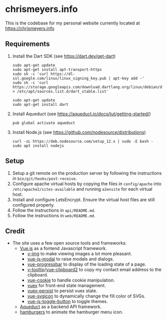 # chrismeyers.info
This is the codebase for my personal website currently located at <https://chrismeyers.info>

## Requirements
1) Install the Dart SDK (see https://dart.dev/get-dart)
    ```
    sudo apt-get update
    sudo apt-get install apt-transport-https
    sudo sh -c 'curl https://dl-ssl.google.com/linux/linux_signing_key.pub | apt-key add -'
    sudo sh -c 'curl https://storage.googleapis.com/download.dartlang.org/linux/debian/dart_stable.list > /etc/apt/sources.list.d/dart_stable.list'
    ```
    ```
    sudo apt-get update
    sudo apt-get install dart
    ```
2) Install Aqueduct (see https://aqueduct.io/docs/tut/getting-started/)
    ```
    pub global activate aqueduct
    ```
3) Install Node.js (see https://github.com/nodesource/distributions)
    ```
    curl -sL https://deb.nodesource.com/setup_12.x | sudo -E bash -
    sudo apt install nodejs
    ```

## Setup
1) Setup a git remote on the production server by following the instructions in `bin/git/hooks/post-receive`.
2) Configure apache virtual hosts by copying the files in `config/apache` into `/etc/apache2/sites-available` and running `a2ensite` for each virtual host.
3) Install and configure LetsEncrypt. Ensure the virtual host files are still configured properly.
4) Follow the instructions in `api/README.md`.
5) Follow the instructions in `web/README.md`.

## Credit
+ The site uses a few open source tools and frameworks:
  + [Vue.js](https://vuejs.org/) as a fontend Javascript framework.
    * [v-img](https://github.com/crowdbotics/v-img) to make viewing images a lot more pleasant.
    * [vue-js-modal](https://github.com/euvl/vue-js-modal) to raise modals and dialogs.
    * [vue-progressbar](https://github.com/hilongjw/vue-progressbar) to display of the loading state of a page.
    * [v-tooltip](https://github.com/Akryum/v-tooltip)/[vue-clipboard2](https://github.com/Inndy/vue-clipboard2) to copy my contact email address to the clipboard.
    * [vue-cookie](https://github.com/alfhen/vue-cookie) to handle cookie manipulation.
    * [vuex](https://github.com/vuejs/vuex) for front-end state management.
    * [vuex-persist](https://github.com/championswimmer/vuex-persist) to persist vuex state.
    * [vue-svgicon](https://github.com/MMF-FE/vue-svgicon) to dynamically change the fill color of SVGs.
    * [vue-js-toggle-button](https://github.com/euvl/vue-js-toggle-button) to toggle themes.
  * [Aqueduct](https://aqueduct.io/) as a backend API framework.
  * [hamburgers](https://jonsuh.com/hamburgers/) to animate the hamburger menu icon.
